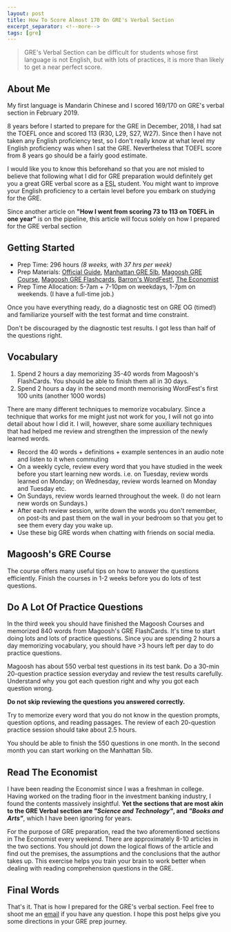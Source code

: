 ```yaml
---
layout: post
title: How To Score Almost 170 On GRE's Verbal Section
excerpt_separator: <!--more-->
tags: [gre]
---
```


> GRE's Verbal Section can be difficult for students whose first language is not English, but with lots of practices, it is more than likely to get a near perfect score.

## About Me
My first language is Mandarin Chinese and I scored 169/170 on GRE's verbal section in February 2019.

8 years before I started to prepare for the GRE in December, 2018, I had sat the TOEFL once and scored 113 (R30, L29, S27, W27). Since
then I have not taken any English proficiency test, so I don't really know at what level my English proficiency was when I sat the GRE.
Nevertheless that TOEFL score from 8 years go should be a fairly good estimate.

I would like you to know this beforehand so that you are not misled to believe that
following what I did for GRE preparation would definitely get you a great GRE verbal score as a <abbr title="English as a Second Language">ESL</abbr> student. You might want to improve your English proficiency to a certain level before you embark on studying for the GRE.

Since another article on  <strong>"How I went from scoring 73 to 113 on TOEFL in one year"</strong> is on the pipeline, this article will focus solely on how I prepared for the GRE verbal section

## Getting Started

- Prep Time: 296 hours <em>(8 weeks, with  37 hrs per week)</em>
- Prep Materials: [Official Guide](https://www.amazon.com/Official-Guide-General-Test-Third-ebook/dp/B073X9TN52), [Manhattan GRE 5lb](https://www.amazon.com/Lb-Book-GRE-Practice-Problems/dp/1937707296), [Magoosh GRE Course](https://gre.magoosh.com/), [Magoosh GRE Flashcards](https://gre.magoosh.com/flashcards/vocabulary), [Barron's WordFest!](https://www.amazon.com/Wordfest-Audio-CD-Book/dp/0764179322), [The Economist](https://www.economist.com/)
- Prep Time Allocation: 5-7am + 7-10pm on weekdays, 1-7pm on weekends. (I have a full-time job.)

Once you have everything ready, do a diagnostic test on GRE OG (timed!) and familiarize yourself with the test format and time constraint.

Don't be discouraged by the diagnostic test results. I got less than half of the questions right.


## Vocabulary
1. Spend 2 hours a day memorizing 35-40 words from Magoosh's FlashCards. You should be able to finish them all in 30 days.
2. Spend 2 hours a day in the second month memorising WordFest's first 100 units (another 1000 words)

There are many different techniques to memorize vocabulary. Since a technique that works for me might just not work for you, I will not go into detail about how I did it. I will, however,
share some auxiliary techniques that had helped me review and strengthen the impression of the newly learned words.
- Record the 40 words + definitions + example sentences in an audio note and listen to it when commuting
- On a weekly cycle, review every word that you have studied in the week before you start learning new words. i.e. on Tuesday, review words learned on Monday; on Wednesday, review words learned on Monday and Tuesday etc.
- On Sundays, review words learned throughout the week. (I do not learn new words on Sundays.)
- After each review session, write down the words you don't remember, on post-its and past them on the wall in your bedroom so that you get to see them every day you wake up.
- Use these big GRE words when chatting with friends on social media.

## Magoosh's GRE Course
The course offers many useful tips on how to answer the questions efficiently. Finish the courses in 1-2 weeks before you do lots of test questions.

## Do A Lot Of Practice Questions

In the third week you should have finished the Magoosh Courses and memorized 840 words from Magoosh's GRE FlashCards. It's time to start doing lots and lots of practice questions. Since you are spending 2 hours a day memorizing vocabulary, you should have >3 hours left per day to do practice questions.

Magoosh has about 550 verbal test questions in its test bank. Do a 30-min 20-question practice session everyday and review the test results carefully. Understand why you got each question right and why you got each question wrong.

<strong>Do not skip reviewing the questions you answered correctly.</strong>

Try to memorize every word that you do not know in the question prompts, question options, and reading passages. The review of each 20-question practice session should take about 2.5 hours.

You should be able to finish the 550 questions in one month. In the second month you can start working on the Manhattan 5lb.



## Read The Economist
I have been reading the Economist since I was a freshman in college. Having worked on the trading floor in the investment banking industry, I found the contents massively insightful. <strong>Yet the sections that are most akin to the GRE Verbal section are <em>"Science and Technology"</em>, and <em>"Books and Arts"</em></strong>, which I have been ignoring for years.

For the purpose of GRE preparation, read the two aforementioned sections in The Economist every weekend. There are approximately 8-10 articles in the two sections. You should jot down the logical flows of the article and find out the premises, the assumptions and the conclusions that the author takes up. This exercise helps you train your brain to work better when dealing with reading comprehension questions in the GRE.

## Final Words
That's it. That is how I prepared for the GRE's verbal section. Feel free to shoot me an <a href="mailto:warren@warrencheng.dev">email</a> if you have any question. I hope this post helps give you some directions in your GRE prep journey.
